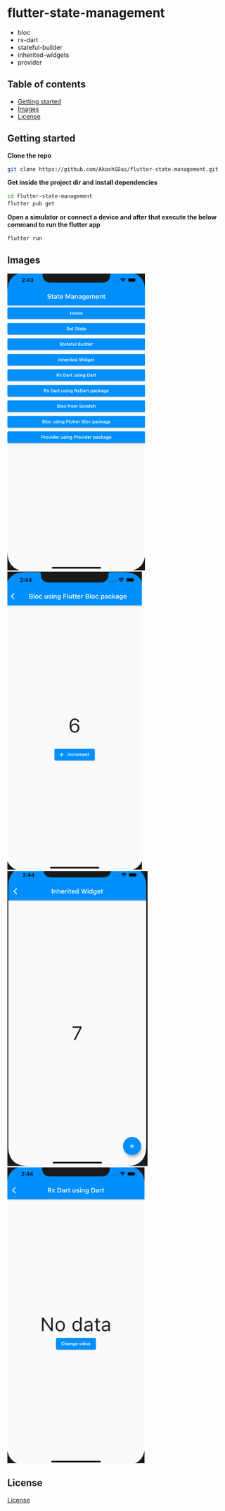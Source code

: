 # flutter-state-management

- bloc
- rx-dart
- stateful-builder
- inherited-widgets
- provider

## Table of contents

- [Getting started](#getting-started)
- [Images](#images)
- [License](#license)

## Getting started

**Clone the repo**

```bash
git clone https://github.com/AkashSDas/flutter-state-management.git
```

**Get inside the project dir and install dependencies**

```bash
cd flutter-state-management
flutter pub get
```

**Open a simulator or connect a device and after that execute the below command to run the flutter app**

```bash
flutter run
```

## Images

![](./docs/imgs/img-1.png)
![](./docs/imgs/img-2.png)
![](./docs/imgs/img-3.png)
![](./docs/imgs/img-4.png)

## License

[License](./LICENSE)
